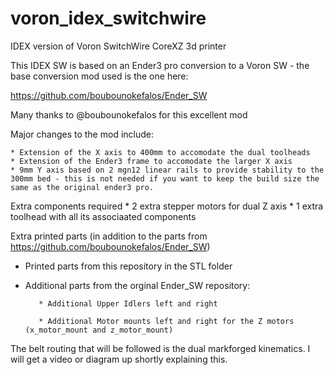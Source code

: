 # voron_idex_switchwire
IDEX version of Voron SwitchWire CoreXZ 3d printer

This IDEX SW is based on an Ender3 pro conversion to a Voron SW - the base conversion mod used is the one here:

 https://github.com/boubounokefalos/Ender_SW
 
 Many thanks to @boubounokefalos for this excellent mod
 
 Major changes to the mod include:
 
    * Extension of the X axis to 400mm to accomodate the dual toolheads
    * Extension of the Ender3 frame to accomodate the larger X axis
    * 9mm Y axis based on 2 mgn12 linear rails to provide stability to the 300mm bed - this is not needed if you want to keep the build size the same as the original ender3 pro.


Extra components required
    * 2 extra stepper motors for dual Z axis
    * 1 extra toolhead with all its associaated components
    
    
Extra printed parts (in addition to the parts from https://github.com/boubounokefalos/Ender_SW)

* Printed parts from this repository in the STL folder

* Additional parts from the orginal Ender_SW repository:

         * Additional Upper Idlers left and right

         * Additional Motor mounts left and right for the Z motors (x_motor_mount and z_motor_mount)


The belt routing that will be followed is the dual markforged kinematics. I will get a video or diagram up shortly explaining this.

